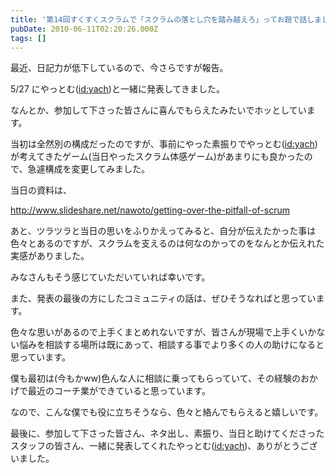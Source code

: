 ```yaml
---
title: '第14回すくすくスクラムで「スクラムの落とし穴を踏み越えろ」ってお題で話しました'
pubDate: 2010-06-11T02:20:26.000Z
tags: []
---
```


最近、日記力が低下しているので、今さらですが報告。

5/27 にやっとむ([id:yach](http://blog.hatena.ne.jp/yach/))と一緒に発表してきました。

なんとか、参加して下さった皆さんに喜んでもらえたみたいでホッとしています。

当初は全然別の構成だったのですが、事前にやった素振りでやっとむ([id:yach](http://blog.hatena.ne.jp/yach/))が考えてきたゲーム(当日やったスクラム体感ゲーム)があまりにも良かったので、急遽構成を変更してみました。

当日の資料は、

http://www.slideshare.net/nawoto/getting-over-the-pitfall-of-scrum

あと、ツラツラと当日の思いをふりかえってみると、自分が伝えたかった事は色々とあるのですが、スクラムを支えるのは何なのかってのをなんとか伝えれた実感がありました。

みなさんもそう感じていただいていれば幸いです。

また、発表の最後の方にしたコミュニティの話は、ぜひそうなればと思っています。

色々な思いがあるので上手くまとめれないですが、皆さんが現場で上手くいかない悩みを相談する場所は既にあって、相談する事でより多くの人の助けになると思っています。

僕も最初は(今もかww)色んな人に相談に乗ってもらっていて、その経験のおかげで最近のコーチ業ができていると思っています。

なので、こんな僕でも役に立ちそうなら、色々と絡んでもらえると嬉しいです。

最後に、参加して下さった皆さん、ネタ出し、素振り、当日と助けてくださったスタッフの皆さん、一緒に発表してくれたやっとむ([id:yach](http://blog.hatena.ne.jp/yach/))、ありがとうございました。
